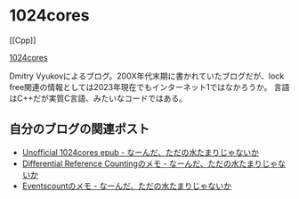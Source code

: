 # 1024cores

[[Cpp]]

[1024cores](https://www.1024cores.net/home)

Dmitry Vyukovによるブログ。200X年代末期に書かれていたブログだが、lock free関連の情報としては2023年現在でもインターネット1ではなかろうか。
言語はC++だが実質C言語、みたいなコードではある。

## 自分のブログの関連ポスト

- [Unofficial 1024cores epub - なーんだ、ただの水たまりじゃないか](https://karino2.github.io/2023/11/04/unofficial_1024cores_epub.html)
- [Differential Reference Countingのメモ - なーんだ、ただの水たまりじゃないか](https://karino2.github.io/2023/11/07/drc_memo.html)
- [Eventscountのメモ - なーんだ、ただの水たまりじゃないか](https://karino2.github.io/2023/11/09/eventcounts_memo.html)
